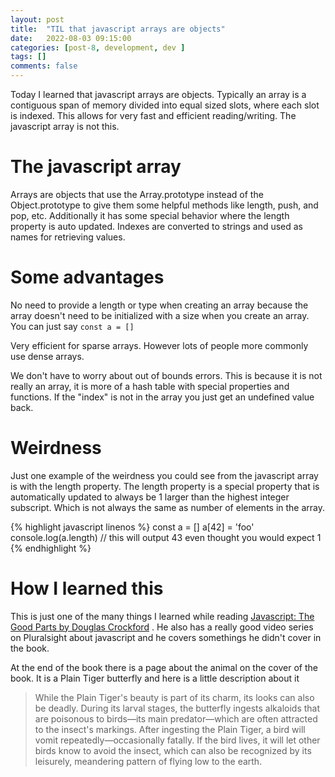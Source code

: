 ```yaml
---
layout: post
title:  "TIL that javascript arrays are objects"
date:   2022-08-03 09:15:00
categories: [post-8, development, dev ]
tags: []
comments: false
---
```

Today I learned that javascript arrays are objects. Typically an array is a contiguous span of memory divided into equal sized slots, where each slot is indexed. This allows for very fast and efficient reading/writing. The javascript array is not this.

<!--more-->
# The javascript array
Arrays are objects that use the Array.prototype instead of the Object.prototype to give them some helpful methods like length, push, and pop, etc. Additionally it has some special behavior where the length property is auto updated. Indexes are converted to strings and used as names for retrieving values.

# Some advantages
No need to provide a length or type when creating an array because the array doesn't need to be initialized with a size when you create an array. You can just say `const a = []`

Very efficient for sparse arrays. However lots of people more commonly use dense arrays.

We don't have to worry about out of bounds errors. This is because it is not really an array, it is more of a hash table with special properties and functions. If the "index" is not in the array you just get an undefined value back.

# Weirdness

Just one example of the weirdness you could see from the javascript array is with the length property. The length property is a special property that is automatically updated to always be 1 larger than the highest integer subscript. Which is not always the same as number of elements in the array.

{% highlight javascript linenos %}
const a = []
a[42] = 'foo'
console.log(a.length) // this will output 43 even thought you would expect 1
{% endhighlight %}

# How I learned this

This is just one of the many things I learned while reading [Javascript: The Good Parts by Douglas Crockford](https://amzn.to/3zWr2k2) . He also has a really good video series on Pluralsight about javascript and he covers somethings he didn't cover in the book.

At the end of the book there is a page about the animal on the cover of the book. It is a Plain Tiger butterfly and here is a little description about it 

>While the Plain Tiger's beauty is part of its charm, its looks can also be deadly. During its larval stages, the butterfly ingests alkaloids that are poisonous to birds—its main predator—which are often attracted to the insect's markings. After ingesting the Plain Tiger, a bird will vomit repeatedly—occasionally fatally. If the bird lives, it will let other birds know to avoid the insect, which can also be recognized by its leisurely, meandering pattern of flying low to the earth. 